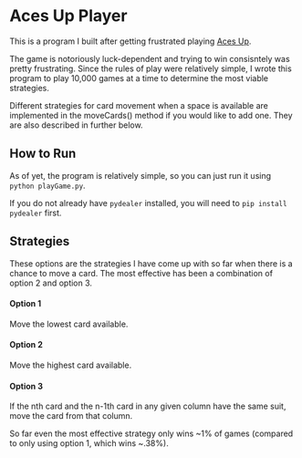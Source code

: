 Aces Up Player
=====================================
This is a program I built after getting frustrated playing [Aces Up](https://en.wikipedia.org/wiki/Aces_Up). 

The game is notoriously luck-dependent and trying to win consisntely was pretty frustrating. Since the rules of play were relatively simple, I wrote this program to play 10,000 games at a time to determine the most viable strategies.

Different strategies for card movement when a space is available are implemented in the moveCards() method if you would like to add one. They are also described in further below.

How to Run
---------------
As of yet, the program is relatively simple, so you can just run it using `python playGame.py`.

If you do not already have `pydealer` installed, you will need to `pip install pydealer` first.

Strategies
---------------
These options are the strategies I have come up with so far when there is a chance to move a card. The most effective has been a combination of option 2 and option 3.

#### Option 1
Move the lowest card available.

#### Option 2
Move the highest card available.

#### Option 3
If the nth card and the n-1th card in any given column have the same suit, move the card from that column.

So far even the most effective strategy only wins ~1% of games (compared to only using option 1, which wins ~.38%).